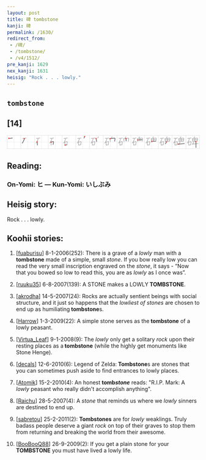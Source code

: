 ```yaml
---
layout: post
title: 碑 tombstone
kanji: 碑
permalink: /1630/
redirect_from:
 - /碑/
 - /tombstone/
 - /v4/1512/
pre_kanji: 1629
nex_kanji: 1631
heisig: "Rock . . . lowly."
---
```


## `tombstone`

## [14]

<div class="stroke"><img src="../images/E7A291.png" /></div>

## Reading:

### On-Yomi: ヒ &mdash; Kun-Yomi: いしぶみ

## Heisig story:

Rock . . . lowly.

## Koohii stories:

1) [<a href="http://kanji.koohii.com/profile/fuaburisu">fuaburisu</a>] 8-1-2006(252): There is a grave of a <em>lowly</em> man with a<strong> tombstone</strong> made of a simple, small <em>stone</em>. If you bow really low you can read the very small inscription engraved on the <em>stone</em>, it says - “Now that you bowed so low to read this, you are as <em>lowly</em> as I once was”.

2) [<a href="http://kanji.koohii.com/profile/ruuku35">ruuku35</a>] 6-8-2007(139): A STONE makes a LOWLY<strong> TOMBSTONE</strong>.

3) [<a href="http://kanji.koohii.com/profile/akrodha">akrodha</a>] 14-5-2007(24): Rocks are actually sentient beings with social structure, and it just so happens that the <em>lowliest of stones</em> are chosen to end up as humiliating<strong> tombstone</strong>s.

4) [<a href="http://kanji.koohii.com/profile/Harrow">Harrow</a>] 1-3-2009(22): A simple stone serves as the<strong> tombstone</strong> of a lowly peasant.

5) [<a href="http://kanji.koohii.com/profile/Virtua_Leaf">Virtua_Leaf</a>] 9-1-2008(9): The <em>lowly</em> only get a solitary <em>rock</em> upon their resting places as a<strong> tombstone</strong> (while the highly get monuments like Stone Henge).

6) [<a href="http://kanji.koohii.com/profile/decals">decals</a>] 12-6-2010(6): Legend of Zelda:<strong> Tombstone</strong>s are stones that you can sometimes push aside to find entrances to lowly places.

7) [<a href="http://kanji.koohii.com/profile/Atomik">Atomik</a>] 15-2-2010(4): An honest <strong>tomb<em>stone</em></strong> reads: &quot;R.I.P. Mark: A <em>lowly</em> peasant who really didn&#039;t accomplish anything&quot;.

8) [<a href="http://kanji.koohii.com/profile/Raichu">Raichu</a>] 28-5-2007(4): A <em>stone</em> that reminds us where we <em>lowly</em> sinners are destined to end up.

9) [<a href="http://kanji.koohii.com/profile/sabretou">sabretou</a>] 25-2-2011(2): <strong>Tombstones</strong> are for <em>lowly</em> weaklings. Truly badass people deserve a giant <em>rock</em> on top of their graves to stop them from returning and breaking the world from their awesome.

10) [<a href="http://kanji.koohii.com/profile/BooBooQ88">BooBooQ88</a>] 26-9-2009(2): If you get a plain stone for your<strong> TOMBSTONE</strong> you must have lived a lowly life.
